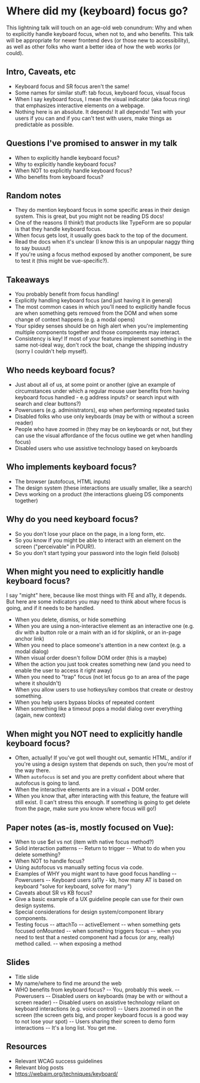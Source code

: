 # Where did my (keyboard) focus go?
This lightning talk will touch on an age-old web conundrum: Why and when to explicitly handle keyboard focus, when not to, and who benefits. This talk will be appropriate for newer frontend devs (or those new to accessibility), as well as other folks who want a better idea of how the web works (or could).

## Intro, Caveats, etc

- Keyboard focus and SR focus aren't the same!
- Some names for similar stuff: tab focus, keyboard focus, visual focus
- When I say keyboard focus, I mean the visual indicator (aka focus ring) that emphasizes interactive elements on a webpage.
- Nothing here is an absolute. It depends! It all depends! Test with your users if you can and if you can't test with users, make things as predictable as possible.

## Questions I've promised to answer in my talk

- When to explicitly handle keyboard focus?
- Why to explicitly handle keyboard focus?
- When NOT to explicitly handle keyboard focus?
- Who benefits from keyboard focus?

## Random notes

- They do mention keyboard focus in some specific areas in their design system. This is great, but you might not be reading DS docs!
- One of the reasons (I think!) that products like TypeForm are so popular is that they handle keyboard focus.
- When focus gets lost, it usually goes back to the top of the document.
- Read the docs when it's unclear (I know this is an unpopular naggy thing to say buuuut)
- If you're using a focus method exposed by another component, be sure to test it (this might be vue-specific?).

## Takeaways

- You probably benefit from focus handling!
- Explicitly handling keyboard focus (and just having it in general)
- The most common cases in which you'll need to explicitly handle focus are when something gets removed from the DOM and when some change of context happens (e.g. a modal opens)
- Your spidey senses should be on high alert when you're implementing multiple components together and those components may interact.
- Consistency is key! If most of your features implement something in the same not-ideal way, don't rock the boat, change the shipping industry (sorry I couldn't help myself).

## Who needs keyboard focus?
- Just about all of us, at some point or another (give an example of circumstances under which a regular mouse user benefits from having keyboard focus handled - e.g address inputs? or search input with search and clear buttons?)
- Powerusers (e.g. administrators), esp when performing repeated tasks
- Disabled folks who use only keyboards (may be with or without a screen reader)
- People who have zoomed in (they may be on keyboards or not, but they can use the visual affordance of the focus outline we get when handling focus)
- Disabled users who use assistive technology based on keyboards

## Who implements keyboard focus?

- The browser (autofocus, HTML inputs)
- The design system (these interactions are usually smaller, like a search)
- Devs working on a product (the interactions glueing DS components together)

## Why do you need keyboard focus?

- So you don't lose your place on the page, in a long form, etc.
- So you know if you might be able to interact with an element on the screen ("perceivable" in POUR!).
- So you don't start typing your password into the login field (lolsob)

## When might you need to explicitly handle keyboard focus?

I say "might" here, because like most things with FE and a11y, it depends. But here are some indicators you may need to think about where focus is going, and if it needs to be handled.

- When you delete, dismiss, or hide something
- When you are using a non-interactive element as an interactive one (e.g. div with a button role or a main with an id for skiplink, or an in-page anchor link)
- When you need to place someone's attention in a new context (e.g. a modal dialog)
- When visual order doesn't follow DOM order (this is a maybe)
- When the action you just took creates something new (and you need to enable the user to access it right away)
- When you need to "trap" focus (not let focus go to an area of the page where it shouldn't)
- When you allow users to use hotkeys/key combos that create or destroy something.
- When you help users bypass blocks of repeated content
- When something like a timeout pops a modal dialog over everything (again, new context)

## When might you NOT need to explicitly handle keyboard focus?

- Often, actually! If you've got well thought out, semantic HTML, and/or if you're using a design system that depends on such, then you're most of the way there.
- When `autofocus` is set and you are pretty confident about where that autofocus is going to land.
- When the interactive elements are in a visual + DOM order.
- When you know that, after interacting with this feature, the feature will still exist. (I can't stress this enough. If something is going to get delete from the page, make sure you know where focus will go!)

## Paper notes (as-is, mostly focused on Vue):

- When to use $el vs not (item with native focus method?)
- Solid interaction patterns
-- Return to trigger
-- What to do when you delete something?
- When NOT to handle focus?
- Using autofocus vs manually setting focus via code.
- Examples of WHY you might want to have good focus handling
-- Powerusers
-- Keyboard users (a11y - kb, how many AT is based on keyboard "solve for keyboard, solve for many")
- Caveats about SR vs KB focus?
- Give a basic example of a UX guideline people can use for their own design systems.
- Special considerations for design system/component library components.
- Testing focus
-- attachTo
-- activeElement
-- when something gets focused onMounted
-- when something triggers focus
-- when you need to test that a nested component had a focus (or any, really) method called.
-- when exposing a method

## Slides

- Title slide
- My name/where to find me around the web
- WHO benefits from keyboard focus?
-- You, probably this week.
-- Powerusers
-- Disabled users on keyboards (may be with or without a screen reader)
-- Disabled users on assistive technology reliant on keyboard interactions (e.g. voice control)
-- Users zoomed in on the screen (the screen gets big, and proper keyboard focus is a good way to not lose your spot)
-- Users sharing their screen to demo form interactions
-- It's a long list. You get me.

## Resources

- Relevant WCAG success guidelines
- Relevant blog posts
- https://webaim.org/techniques/keyboard/